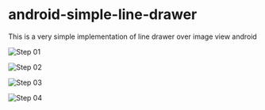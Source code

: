 # android-simple-line-drawer
This is a very simple implementation of line drawer over image view android

![Step 01](https://github.com/aashari/android-simple-line-drawer/raw/master/screenshots/78021.jpg)

![Step 02](https://github.com/aashari/android-simple-line-drawer/raw/master/screenshots/78022.jpg)

![Step 03](https://github.com/aashari/android-simple-line-drawer/raw/master/screenshots/78023.jpg)

![Step 04](https://github.com/aashari/android-simple-line-drawer/raw/master/screenshots/78024.jpg)

